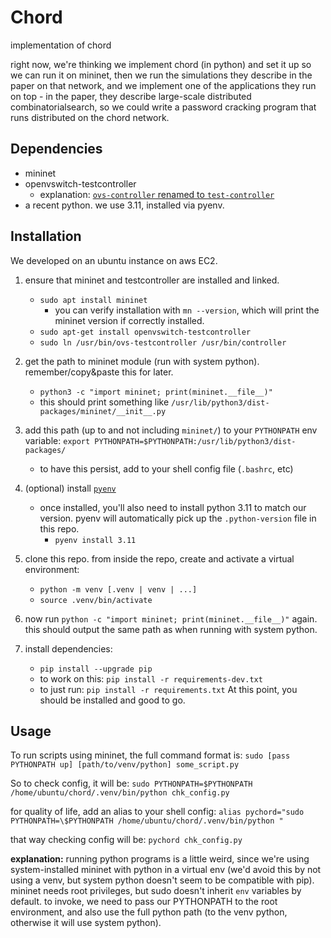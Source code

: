 # Chord
implementation of chord

right now, we're thinking we implement chord (in python) and set it up so we 
can run it on mininet, then we run the simulations they describe in the paper 
on that network, and we implement one of the applications they run on top - in
the paper, they describe large-scale distributed combinatorialsearch, so we 
could write a password cracking program that runs distributed on the chord 
network.

## Dependencies
- mininet
- openvswitch-testcontroller
    - explanation: [`ovs-controller` renamed to `test-controller`](https://stackoverflow.com/a/47312367)
- a recent python. we use 3.11, installed via pyenv.

## Installation
We developed on an ubuntu instance on aws EC2.
1. ensure that mininet and testcontroller are installed and linked.
    - `sudo apt install mininet`
        - you can verify installation with `mn --version`, which will
            print the mininet version if correctly installed.
    - `sudo apt-get install openvswitch-testcontroller`
    - `sudo ln /usr/bin/ovs-testcontroller /usr/bin/controller`

2. get the path to mininet module (run with system python).
remember/copy&paste this for later.
    - `python3 -c "import mininet; print(mininet.__file__)"`
    - this should print something like 
    `/usr/lib/python3/dist-packages/mininet/__init__.py`
3. add this path (up to and not including `mininet/`) to your `PYTHONPATH`
env variable:
    `export PYTHONPATH=$PYTHONPATH:/usr/lib/python3/dist-packages/`
    - to have this persist, add to your shell config file (`.bashrc`, etc)
4. (optional) install [`pyenv`](https://github.com/pyenv/pyenv)
    - once installed, you'll also need to install python 3.11 to
    match our version. pyenv will automatically pick up the `.python-version`
    file in this repo.
        - `pyenv install 3.11`
5. clone this repo. from inside the repo, create and activate a virtual
environment:
    - `python -m venv [.venv | venv | ...]`
    - `source .venv/bin/activate`
6. now run `python -c "import mininet; print(mininet.__file__)"` again.
this should output the same path as when running with system python.
7. install dependencies:
    - `pip install --upgrade pip`
    - to work on this: `pip install -r requirements-dev.txt`
    - to just run: `pip install -r requirements.txt`
At this point, you should be installed and good to go.

## Usage

To run scripts using mininet, the full command format is:
`sudo [pass PYTHONPATH up] [path/to/venv/python] some_script.py`

So to check config, it will be:
`sudo PYTHONPATH=$PYTHONPATH /home/ubuntu/chord/.venv/bin/python chk_config.py`

for quality of life, add an alias to your shell config:
`alias pychord="sudo PYTHONPATH=\$PYTHONPATH /home/ubuntu/chord/.venv/bin/python "`

that way checking config will be:
`pychord chk_config.py`

**explanation:** running python programs is a little weird, since we're using system-installed
mininet with python in a virtual env (we'd avoid this by not using a venv, but system python
doesn't seem to be compatible with pip). mininet needs root privileges,
but sudo doesn't inherit `env` variables by default. to invoke, we need
to pass our PYTHONPATH to the root environment, and also use the full python
path (to the venv python, otherwise it will use system python).
